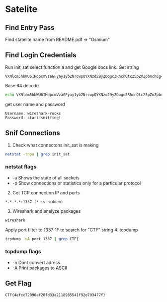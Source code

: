 # Satelite
## Find Entry Pass
Find statelite name from README.pdf => "Osmium"
## Find Login Credentials
Run init_sat select function a and get Google docs link.
Get string
```
VXNlcm5hbWU6IHdpcmVzaGFyay1yb2NrcwpQYXNzd29yZDogc3RhcnQtc25pZmZpbmchCg==
```
Base 64 decode
```bash
echo VXNlcm5hbWU6IHdpcmVzaGFyay1yb2NrcwpQYXNzd29yZDogc3RhcnQtc25pZmZpbmchCg==|base64 --decode
```
get user name and password
```
Username: wireshark-rocks
Password: start-sniffing!
```
## Snif Connections
1. Check what connectons init_sat is making
```bash
netstat -tnpa | grep init_sat
```
### netstat flags
* -a Shows the state of all sockets
* -p Show connections or statistics only for a particular protocol
2. Get TCP connection IP and ports
```
*.*.*.*:1337 (* is hidden)
```
3. Wireshark and analyze packages
```bash
wireshark
```
Apply port filter to 1337
^F to search for "CTF" string
4. tcpdump
```bash
tcpdump -nA port 1337 | grep CTF{
```
### tcpdump flags
* -n Dont convert adress
* -A Print packages to ASCII
## Get Flag
```
CTF{4efcc72090af28fd33a2118985541f92e793477f}
```
